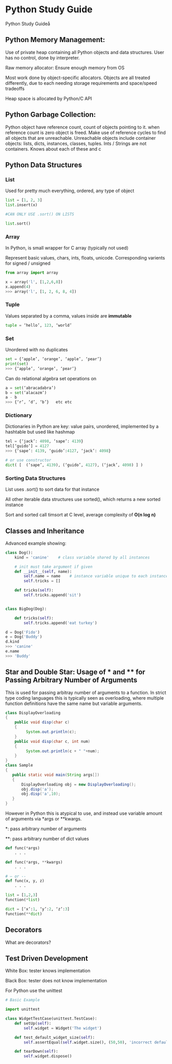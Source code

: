 # Python Study Guide
Python Study Guideå

## Python Memory Management:
Use of private heap containing all Python objects and data structures.  User has no control, done by interpreter.

Raw memory allocator: Ensure enough memory from OS

Most work done by object-specific allocators. Objects are all treated differently, due to each needing storage requirements and space/speed tradeoffs

Heap space is allocated by Python/C API

## Python Garbage Collection:
Python object have reference count, count of objects pointing to it. when reference count is zero object is freed. Make use of reference cycles to find all objects that are unreachable. Unreachable objects include container objects: lists, dicts, instances, classes, tuples. Ints / Strings are not containers. Knows about each of these and c

## Python Data Structures
### List
Used for pretty much everything, ordered, any type of object
```python
list = [1, 2, 3]
list.insert(x)

#CAN ONLY USE .sort() ON LISTS

list.sort()
```

### Array
In Python, is small wrapper for C array (typically not used)

Represent basic values, chars, ints, floats, unicode. Corresponding varients for signed / unsigned
```python
from array import array

x = array('l', [1,2,6,8])
x.append(4)
>>> array('l', [1, 2, 6, 8, 4])
```

### Tuple
Values separated by a comma, values inside are **immutable**
```python
tuple = ‘hello’, 123, ‘world’
```

### Set
Unordered with no duplicates

```python
set = {‘apple’, ‘orange’, ‘apple’, ‘pear’}
print(set)
>>> {‘apple’, ‘orange’, ‘pear’}
```

Can do relational algebra set operations on
```python
a = set(‘abracadabra’) 
b = set(‘alacazm’)
a - b
>>> {‘r’, ‘d’, ‘b’}   etc etc
```

### Dictionary 
Dictionaries in Python are key: value pairs, unordered, implemented by a hashtable but used like hashmap

```python
tel = {‘jack’: 4098, ‘sape’: 4139}
tel[‘guido’] = 4127
>>> {‘sape’: 4139, ‘guido’:4127, ‘jack’: 4098}

# or use constructor
dict( [  (’sape’, 4139), (‘guido’, 4127), (‘jack’, 4098) ] )
```

### Sorting Data Structures
List uses .sort() to sort data for that instance

All other iterable data structures use sorted(), which returns a new sorted instance

Sort and sorted call timsort at C level, average complexity of **O(n log n)**

## Classes and Inheritance

Advanced example showing:

```python
class Dog():
    kind = 'canine'    # class variable shared by all instances

    # init must take argument if given
    def __init__(self, name):
        self.name = name    # instance variable unique to each instance
        self.tricks = []

    def tricks(self):
        self.tricks.append('sit')


class BigDog(Dog):

    def tricks(self):
        self.tricks.append('eat turkey')

d = Dog('Fido')
e = Dog('Buddy')
d.kind
>>> 'canine'
e.name
>>> 'Buddy'
```

## Star and Double Star: Usage of * and ** for Passing Arbitrary Number of Arguments
This is used for passing arbitray number of arguments to a function.
In strict type coding languages this is typically seen as overloading, where multiple function definitions have the same name but variable arguments.
```java
class DisplayOverloading
{
    public void disp(char c)
    {
         System.out.println(c);
    }
    public void disp(char c, int num)
    {
         System.out.println(c + " "+num);
    }
}
class Sample
{
   public static void main(String args[])
   {
       DisplayOverloading obj = new DisplayOverloading();
       obj.disp('a');
       obj.disp('a',10);
   }
}
```
However in Python this is atypical to use, and instead use variable amount of arguments via *args or **kwargs.

\*: pass arbitrary number of arguments

\**: pass arbitrary number of dict values 

```python
def func(*args)
    . . .

def func(*args, **kwargs)
    . . .

# — or --
def func(x, y, z)
    . . .

list = [1,2,3]
function(*list)

dict = [‘x’:1, ‘y’:2, ‘z’:3]
function(**dict)
```

## Decorators
What are decorators?

## Test Driven Development
White Box: tester knows implementation

Black Box: tester does not know implementation

For Python use the unittest
```python
# Basic Example

import unittest

class WidgetTestCase(unittest.TestCase):
    def setUp(self):
        self.widget = Widget('The widget')

    def test_default_widget_size(self):
        self.assertEqual(self.widget.size(), (50,50), 'incorrect default size')

    def tearDown(self):
        self.widget.dispose()
```